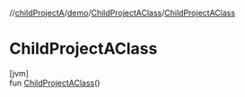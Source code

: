 //[childProjectA](../../../index.md)/[demo](../index.md)/[ChildProjectAClass](index.md)/[ChildProjectAClass](-child-project-a-class.md)

# ChildProjectAClass

[jvm]\
fun [ChildProjectAClass](-child-project-a-class.md)()
